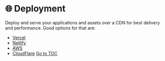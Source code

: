 # 🌐 Deployment

Deploy and serve your applications and assets over a CDN for best delivery and performance. Good options for that are:

- [Vercel](https://vercel.com/)
- [Netlify](https://www.netlify.com/)
- [AWS](https://aws.amazon.com/cloudfront/)
- [CloudFlare](https://www.cloudflare.com/en-gb/cdn/)
<span style="float: footnote;"><a href="./index.html#toc">Go to TOC</a></span>

